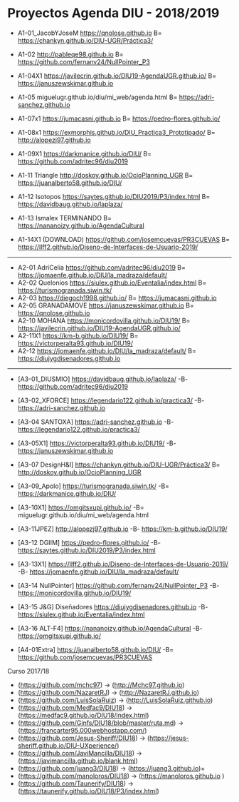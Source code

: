 
# Proyectos Agenda DIU - 2018/2019


* A1-01_JacobYJoseM	https://qnolose.github.io		B=	https://chankyn.github.io/DIU-UGR/Práctica3/
* A1-02	http://pableqe98.github.io		B=	https://github.com/fernanv24/NullPointer_P3 
* A1-04X1	https://javilecrin.github.io/DIU19-AgendaUGR.github.io/		B= https://januszewskimar.github.io
* A1-05	miguelugr.github.io/diu/mi_web/agenda.html		B=	https://adri-sanchez.github.io 

* A1-07x1	https://jumacasni.github.io		B=	https://pedro-flores.github.io/
* A1-08x1	https://exmorphis.github.io/DIU_Practica3_Prototipado/		B=	http://alopezj97.github.io
* A1-09X1	https://darkmanice.github.io/DIU/			B= https://github.com/adritec96/diu2019

* A1-11 Triangle	http://doskoy.github.io/OcioPlanning_UGR 		B=	https://juanalberto58.github.io/DIU/  
* A1-12 Isotopos	https://saytes.github.io/DIU2019/P3/index.html		B=	https://davidbaug.github.io/laplaza/

* A1-13 Ismalex	TERMINANDO		B=	https://nananoizy.github.io/AgendaCultural
* A1-14X1 (DOWNLOAD)	https://github.com/josemcuevas/PR3CUEVAS		B=	https://llff2.github.io/Diseno-de-Interfaces-de-Usuario-2019/

------

* A2-01 AdriCelia	https://github.com/adritec96/diu2019	B=	https://jomaenfe.github.io/DIU/la_madraza/default/
* A2-02 Quelonios	https://siulex.github.io/Eventalia/index.html	B=	https://turismogranada.siwin.tk/
* A2-03	https://diegoch1998.github.io/		B=	https://jumacasni.github.io
* A2-05 GRANADAMOVE	https://januszewskimar.github.io	B=	https://qnolose.github.io
* A2-10 MOHANA	https://monicordovilla.github.io/DIU19/	B=	https://javilecrin.github.io/DIU19-AgendaUGR.github.io/
* A2-11X1	https://km-b.github.io/DIU19/	B=	https://victorperalta93.github.io/DIU19/
* A2-12	https://jomaenfe.github.io/DIU/la_madraza/default/	B=	https://diujygdisenadores.github.io

------

* [A3-01_DIUSMIO]	https://davidbaug.github.io/laplaza/	-B- https://github.com/adritec96/diu2019
* [A3-02_XFORCE]	https://legendario122.github.io/practica3/	-B-	https://adri-sanchez.github.io 
* [A3-04 SANTOXA]	https://adri-sanchez.github.io 	-B-	https://legendario122.github.io/practica3/
* [A3-05X1]	https://victorperalta93.github.io/DIU19/	-B-	https://januszewskimar.github.io

* [A3-07 DesignH&I]	https://chankyn.github.io/DIU-UGR/Práctica3/ B= http://doskoy.github.io/OcioPlanning_UGR 

* [A3-09_Apolo]	https://turismogranada.siwin.tk/	-B= https://darkmanice.github.io/DIU/
* [A3-10X1]	https://omgitsxupi.github.io/	-B= miguelugr.github.io/diu/mi_web/agenda.html
* [A3-11JPEZ]	http://alopezj97.github.io		-B-	https://km-b.github.io/DIU19/
* [A3-12 DGIIM]	https://pedro-flores.github.io/		-B-	https://saytes.github.io/DIU2019/P3/index.html

* [A3-13X1]	https://llff2.github.io/Diseno-de-Interfaces-de-Usuario-2019/		-B-	https://jomaenfe.github.io/DIU/la_madraza/default/
* [A3-14 NullPointer]	https://github.com/fernanv24/NullPointer_P3 		-B-	https://monicordovilla.github.io/DIU19/
* [A3-15 J&G] Diseñadores	https://diujygdisenadores.github.io	-B-	https://siulex.github.io/Eventalia/index.html
* [A3-16 ALT-F4]	https://nananoizy.github.io/AgendaCultural	-B-	https://omgitsxupi.github.io/


* [A4-01Extra]	https://juanalberto58.github.io/DIU/   -B= https://github.com/josemcuevas/PR3CUEVAS			







Curso 2017/18
- (https://github.com/mchc97)               -> (http://Mchc97.github.io) 
- (https://github.com/NazaretRJ)    -> (http://NazaretRJ.github.io) 
- (https://github.com/LuisSolaRuiz) -> (http://LuisSolaRuiz.github.io)
- (https://github.com/Medfac9/DIU18) -> (https://medfac9.github.io/DIU18/index.html)
- (https://github.com/Ginfs/DIU18/blob/master/ruta.md) -> (https://francarter95.000webhostapp.com/) 
- (https://github.com/Jesus-Sheriff/DIU18) -> (https://jesus-sheriff.github.io/DIU-UXperience/) 
- (https://github.com/JaviMancilla/DIU18) -> (https://javimancilla.github.io/blank.html) 
- (https://github.com/juang3/DIU18) -> (https://juang3.github.io)+
- (https://github.com/manoloros/DIU18) -> (https://manoloros.github.io )
- (https://github.com/Taunerify/DIU18) -> (https://taunerify.github.io/DIU18/P3/index.html) 
